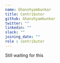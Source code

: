 ```yaml
---
name: Ghanshyambunkar
title: Contributor
github: Ghanshyambunkar
twitter: ""
linkedin: ""
slack: ""
joining_date: ""
role : contributor
---
```


Still waiting for this
